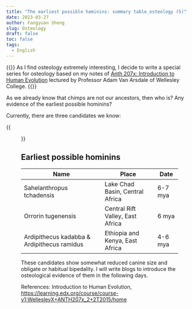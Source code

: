 ```yaml
---
title: "The earliest possible hominins: summary table_osteology (5)"
date: 2023-03-27
author: Fangyuan Sheng
slug: Osteology
draft: false
toc: false
tags:
  - English
---
```


{{<block class="info">}}
As I find osteology extremely interesting, I decide to write a special series for osteology based on my notes of [Anth 207x: Introduction to Human Evolution](https://learning.edx.org/course/course-v1:WellesleyX+ANTH207x_2+2T2015/home) lectured by Professor Adam Van Arsdale of Wellesley College. {{<end>}}


As we already know that chimps are not our ancestors, then who is? Any evidence of the earliest possible hominins? 

Currently, there are three candidates we know:
  
  {{<figure src="https://hellenshengfy.github.io/homini1.jpg">}}

## Earliest possible hominins

| **Name** | **Place** | **Date** |
|---------|---------|---------|
| Sahelanthropus tchadensis | Lake Chad Basin, Central Africa | 6-7 mya |
| Orrorin tugenensis | Central Rift Valley, East Africa | 6 mya |
| Ardipithecus kadabba & Ardipithecus ramidus | Ethiopia and Kenya, East Africa | 4-6 mya |

These candidates show somewhat reduced canine size and obligate or habitual bipedality. I will write blogs to introduce the osteological evidence of them in the following days.

References: Introduction to Human Evolution, https://learning.edx.org/course/course-v1:WellesleyX+ANTH207x_2+2T2015/home
